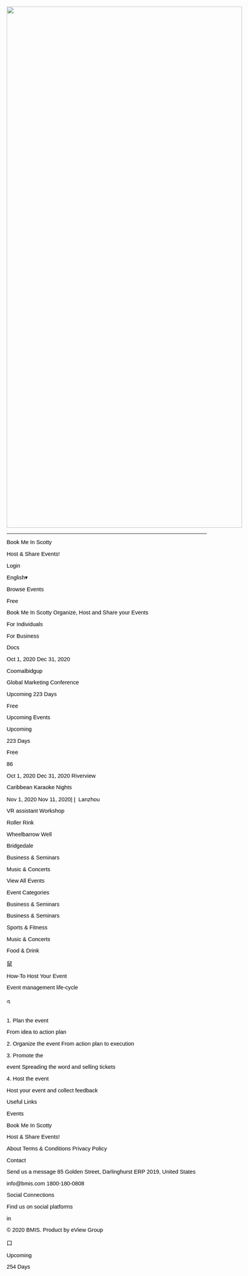 <!DOCTYPE html>
<html lang="en">
<head>
  <meta charset="UTF-8">
  <style>
    body {
      font-family: "Arial", sans-serif;
      font-size: 11pt;
      color: #000000;
    }
    ol {
      margin: 0;
      padding: 0;
    }
    table td, table th {
      padding: 0;
    }
  </style>
</head>
<body>
</body>
<body class="c43 doc-content">
  <p class="c36">
    <span style="overflow: hidden; display: inline-block; margin: 0.00px 0.00px; border: 0.00px solid #000000; transform: rotate(0.00rad) translateZ(0px); -webkit-transform: rotate(0.00rad) translateZ(0px); width: 621.33px; height: 1372.43px;">
      <img alt="" src="image1.jpg" style="width: 621.33px; height: 1372.43px; margin-left: 0.00px; margin-top: 0.00px; transform: rotate(0.00rad) translateZ(0px); -webkit-transform: rotate(0.00rad) translateZ(0px);" title="">
    </span>
  </p>
  <hr>
  <p class="c0">
    <span class="c42">Book Me In Scotty</span>
  </p>
  <p class="c0">
    <span class="c28">Host & Share Events!</span>
  </p>
  <p class="c0">
    <span class="c48">Login</span>
  </p>
  <p class="c0">
    <span class="c37">English▾</span>
  </p>
  <p class="c0">
    <span class="c61">Browse Events</span>
  </p>
  <p class="c0">
    <span class="c4">Free</span>
  </p>
  <p class="c0">
    <span class="c51">Book Me In Scotty Organize, Host and Share your Events</span>
  </p>
  <p class="c0">
    <span class="c7">For Individuals</span>
  </p>
  <p class="c0">
    <span class="c2">For Business</span>
  </p>
  <p class="c0">
    <span class="c32">Docs</span>
  </p>
  <p class="c0">
    <span class="c16">Oct 1, 2020 Dec 31, 2020</span>
  </p>
  <p class="c0">
    <span class="c21">Coomalbidgup</span>
  </p>
  <p class="c0">
    <span class="c52">Global Marketing Conference</span>
  </p>
  <p class="c0">
    <span class="c60">Upcoming 223 Days</span>
  </p>
  <p class="c0">
    <span class="c49">Free</span>
  </p>
  <p class="c0">
    <span class="c17">Upcoming Events</span>
  </p>
  <p class="c0">
    <span class="c44">Upcoming</span>
  </p>
  <p class="c0">
    <span class="c8">223 Days</span>
  </p>
  <p class="c0">
    <span class="c15">Free</span>
  </p>
  <p class="c0">
    <span class="c22">86</span>
  </p>
  <p class="c0">
    <span class="c25">Oct 1, 2020 Dec 31, 2020 Riverview</span>
  </p>
  <p class="c0">
    <span class="c13">Caribbean Karaoke Nights</span>
  </p>
  <p class="c0">
    <span class="c21">Nov 1, 2020 Nov 11, 2020|❘ Lanzhou</span>
  </p>
  <p class="c0">
    <span class="c18">VR assistant Workshop</span>
  </p>
  <p class="c0">
    <span class="c29">Roller Rink</span>
  </p>
  <p class="c0">
    <span class="c53">Wheelbarrow Well</span>
  </p>
  <p class="c0">
    <span class="c40">Bridgedale</span>
  </p>
  <p class="c0">
    <span class="c26">Business & Seminars</span>
  </p>
  <p class="c0">
    <span class="c26">Music & Concerts</span>
  </p>
  <p class="c0">
    <span class="c56">View All Events</span>
  </p>
  <p class="c0">
    <span class="c33">Event Categories</span>
  </p>
  <p class="c0">
    <span class="c47">Business & Seminars</span>
  </p>
  <p class="c0">
    <span class="c31">Business & Seminars</span>
  </p>
  <p class="c0">
    <span class="c57">Sports & Fitness</span>
  </p>
  <p class="c0">
    <span class="c9">Music & Concerts</span>
  </p>
  <p class="c0">
    <span class="c3">Food & Drink</span>
  </p>
  <p class="c0">
    <span class="c5">鼠</span>
  </p>
  <p class="c0">
    <span class="c20">How-To Host Your Event</span>
  </p>
  <p class="c0">
    <span class="c50">Event management life-cycle</span>
  </p>
  <p class="c0">
    <span class="c6">འ</span>
  </p>
  <p class="c0">
    <span class="c13">1. Plan the event</span>
  </p>
  <p class="c0">
    <span class="c54">From idea to action plan</span>
  </p>
  <p class="c0">
    <span class="c19">2. Organize the event From action plan to execution</span>
  </p>
  <p class="c0">
    <span class="c18">3. Promote the</span>
  </p>
  <p class="c0">
    <span class="c46">event Spreading the word and selling tickets</span>
  </p>
  <p class="c0">
    <span class="c24">4. Host the event</span>
  </p>
  <p class="c0">
    <span class="c12">Host your event and collect feedback</span>
  </p>
  <p class="c0">
    <span class="c59">Useful Links</span>
  </p>
  <p class="c0">
    <span class="c41">Events</span>
  </p>
  <p class="c0">
    <span class="c14">Book Me In Scotty</span>
  </p>
  <p class="c0">
    <span class="c34">Host & Share Events!</span>
  </p>
  <p class="c0">
    <span class="c38">About Terms & Conditions Privacy Policy</span>
  </p>
  <p class="c0">
    <span class="c55">Contact</span>
  </p>
  <p class="c0">
    <span class="c30">Send us a message 85 Golden Street, Darlinghurst ERP 2019, United States</span>
  </p>
  <p class="c0">
    <span class="c11">info@bmis.com 1800-180-0808</span>
  </p>
  <p class="c0">
    <span class="c27">Social Connections</span>
  </p>
  <p class="c0">
    <span class="c23">Find us on social platforms</span>
  </p>
  <p class="c0">
    <span class="c58">in</span>
  </p>
  <p class="c0">
    <span class="c45">© 2020 BMIS. Product by eView Group</span>
  </p>
  <p class="c0">
    <span class="c39">口</span>
  </p>
  <p class="c0">
    <span class="c35">Upcoming</span>
  </p>
  <p class="c0">
    <span class="c10">254 Days</span>
  </p>
</body>
</html>
